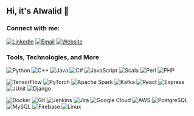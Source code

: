 ## Hi, it's Alwalid 👋

### Connect with me:

[![LinkedIn](https://img.shields.io/badge/-LinkedIn-blue?style=flat&logo=Linkedin&logoColor=white)](https://www.linkedin.com/in/alwalidk/)
[![Email](https://img.shields.io/badge/-Email-red?style=flat&logo=Gmail&logoColor=white)](mailto:alwalid23dec@gmail.com)
[![Website](https://img.shields.io/badge/-Website-lightgrey?style=flat&logo=Google-Chrome&logoColor=white)](http://www.alwalidkhan.com)

### Tools, Technologies, and More

![Python](https://img.shields.io/badge/-Python-black?style=flat-square&logo=Python)
![C++](https://img.shields.io/badge/-C++-00599C?style=flat-square&logo=cplusplus&logoColor=white)
![Java](https://img.shields.io/badge/-Java-orange?style=flat-square&logo=Java&logoColor=white)
![C#](https://img.shields.io/badge/-C%23-%23239120?style=flat-square&logo=c-sharp&logoColor=white)
![JavaScript](https://img.shields.io/badge/-JavaScript-yellow?style=flat-square&logo=javascript&logoColor=white)
![Scala](https://img.shields.io/badge/-Scala-red?style=flat-square&logo=Scala)
![Perl](https://img.shields.io/badge/-Perl-blue?style=flat-square&logo=perl&logoColor=white)
![PHP](https://img.shields.io/badge/-PHP-777BB4?style=flat-square&logo=php&logoColor=white)


![TensorFlow](https://img.shields.io/badge/-TensorFlow-orange?style=flat-square&logo=TensorFlow)
![PyTorch](https://img.shields.io/badge/-PyTorch-ee4c2c?style=flat-square&logo=PyTorch&logoColor=white)
![Apache Spark](https://img.shields.io/badge/-Apache%20Spark-FE7A16?style=flat-square&logo=apachespark)
![Kafka](https://img.shields.io/badge/-Kafka-231F20?style=flat-square&logo=apachekafka)
![React](https://img.shields.io/badge/-React-61DAFB?style=flat-square&logo=react)
![Express](https://img.shields.io/badge/-Express-grey?style=flat-square&logo=express)
![JUnit](https://img.shields.io/badge/-JUnit-green?style=flat-square&logo=junit5)
![Django](https://img.shields.io/badge/-Django-092E20?style=flat-square&logo=django&logoColor=white)


![Docker](https://img.shields.io/badge/-Docker-2496ED?style=flat-square&logo=docker&logoColor=white)
![Git](https://img.shields.io/badge/-Git-F05032?style=flat-square&logo=git&logoColor=white)
![Jenkins](https://img.shields.io/badge/-Jenkins-D24939?style=flat-square&logo=jenkins&logoColor=white)
![Jira](https://img.shields.io/badge/-Jira-0052CC?style=flat-square&logo=jira)
![Google Cloud](https://img.shields.io/badge/-Google%20Cloud-4285F4?style=flat-square&logo=googlecloud)
![AWS](https://img.shields.io/badge/-AWS-232F3E?style=flat-square&logo=amazonaws)
![PostgreSQL](https://img.shields.io/badge/-PostgreSQL-336791?style=flat-square&logo=postgresql)
![MySQL](https://img.shields.io/badge/-MySQL-4479A1?style=flat-square&logo=mysql&logoColor=white)
![Firebase](https://img.shields.io/badge/-Firebase-FFCA28?style=flat-square&logo=firebase)
![Linux](https://img.shields.io/badge/-Linux-FCC624?style=flat-square&logo=linux&logoColor=black)
